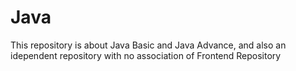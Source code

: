 # Java
This repository is about Java Basic and Java Advance, and also an idependent repository with no association of Frontend Repository


